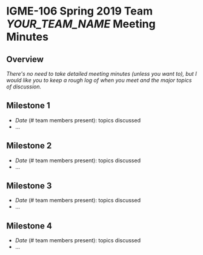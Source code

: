 # IGME-106 Spring 2019 Team *YOUR_TEAM_NAME* Meeting Minutes

## Overview
*There's no need to take detailed meeting minutes (unless you want to), but I would like you to keep a rough log of when you meet and the major topics of discussion.*

## Milestone 1
- *Date* (# team members present): topics discussed
- ...

## Milestone 2
- *Date* (# team members present): topics discussed
- ...

## Milestone 3
- *Date* (# team members present): topics discussed
- ...

## Milestone 4
- *Date* (# team members present): topics discussed
- ...
